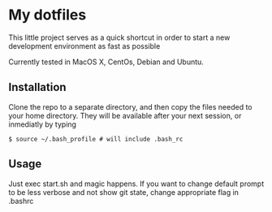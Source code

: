 # My dotfiles

This little project serves as a quick shortcut in order to start a new development environment as fast as possible

Currently tested in MacOS X, CentOs, Debian and Ubuntu.

## Installation

Clone the repo to a separate directory, and then copy the files needed to your home directory.
They will be available after your next session, or inmediatly by typing

	$ source ~/.bash_profile # will include .bash_rc

## Usage

Just exec start.sh and magic happens.
If you want to change default prompt to be less verbose and not show git state, change appropriate flag in .bashrc
